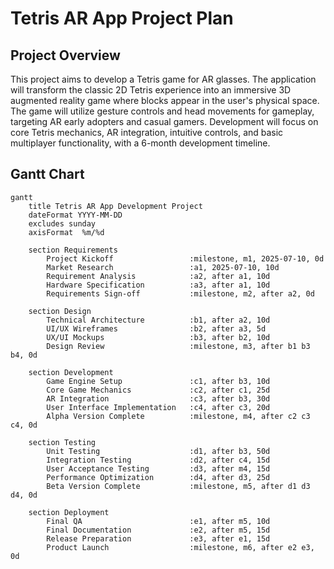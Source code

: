 # Tetris AR App Project Plan

## Project Overview

This project aims to develop a Tetris game for AR glasses. The application will transform the classic 2D Tetris experience into an immersive 3D augmented reality game where blocks appear in the user's physical space. The game will utilize gesture controls and head movements for gameplay, targeting AR early adopters and casual gamers. Development will focus on core Tetris mechanics, AR integration, intuitive controls, and basic multiplayer functionality, with a 6-month development timeline.

## Gantt Chart

```mermaid
gantt
    title Tetris AR App Development Project
    dateFormat YYYY-MM-DD
    excludes sunday
    axisFormat  %m/%d
    
    section Requirements
        Project Kickoff                 :milestone, m1, 2025-07-10, 0d
        Market Research                 :a1, 2025-07-10, 10d
        Requirement Analysis            :a2, after a1, 10d
        Hardware Specification          :a3, after a1, 10d
        Requirements Sign-off           :milestone, m2, after a2, 0d
    
    section Design
        Technical Architecture          :b1, after a2, 10d
        UI/UX Wireframes                :b2, after a3, 5d
        UX/UI Mockups                   :b3, after b2, 10d
        Design Review                   :milestone, m3, after b1 b3 b4, 0d
    
    section Development
        Game Engine Setup               :c1, after b3, 10d
        Core Game Mechanics             :c2, after c1, 25d
        AR Integration                  :c3, after b3, 30d
        User Interface Implementation   :c4, after c3, 20d
        Alpha Version Complete          :milestone, m4, after c2 c3 c4, 0d
    
    section Testing
        Unit Testing                    :d1, after b3, 50d
        Integration Testing             :d2, after c4, 15d
        User Acceptance Testing         :d3, after m4, 15d
        Performance Optimization        :d4, after d3, 25d
        Beta Version Complete           :milestone, m5, after d1 d3 d4, 0d
    
    section Deployment
        Final QA                        :e1, after m5, 10d
        Final Documentation             :e2, after m5, 15d
        Release Preparation             :e3, after e1, 15d
        Product Launch                  :milestone, m6, after e2 e3, 0d
```
